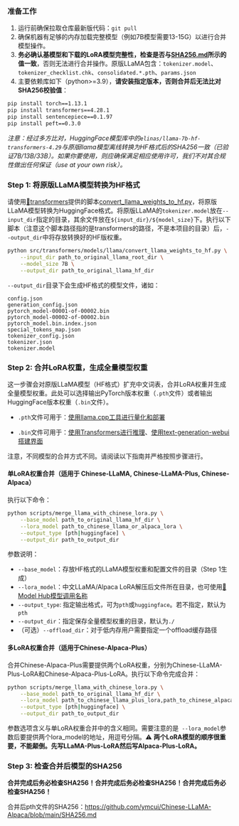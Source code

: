 ### 准备工作

1. 运行前确保拉取仓库最新版代码：`git pull`
2. 确保机器有足够的内存加载完整模型（例如7B模型需要13-15G）以进行合并模型操作。
3. **务必确认基模型和下载的LoRA模型完整性，检查是否与[SHA256.md](https://github.com/ymcui/Chinese-LLaMA-Alpaca/blob/main/SHA256.md)所示的值一致**，否则无法进行合并操作。原版LLaMA包含：`tokenizer.model`、`tokenizer_checklist.chk`、`consolidated.*.pth`、`params.json`
4. 主要依赖库如下（python>=3.9），**请安装指定版本，否则合并后无法比对SHA256校验值**：

```bash
pip install torch==1.13.1
pip install transformers==4.28.1
pip install sentencepiece==0.1.97
pip install peft==0.3.0
```

*注意：经过多方比对，HuggingFace模型库中的`elinas/llama-7b-hf-transformers-4.29`与原版llama模型离线转换为HF格式后的SHA256一致（已验证7B/13B/33B）。如果你要使用，则应确保满足相应使用许可，我们不对其合规性做出任何保证（use at your own risk）。*


### Step 1: 将原版LLaMA模型转换为HF格式

请使用[🤗transformers](https://huggingface.co/docs/transformers/installation#install-from-source)提供的脚本[convert_llama_weights_to_hf.py](https://github.com/huggingface/transformers/blob/main/src/transformers/models/llama/convert_llama_weights_to_hf.py)，将原版LLaMA模型转换为HuggingFace格式。将原版LLaMA的`tokenizer.model`放在`--input_dir`指定的目录，其余文件放在`${input_dir}/${model_size}`下。执行以下脚本（注意这个脚本路径指的是transformers的路径，不是本项目的目录）后，`--output_dir`中将存放转换好的HF版权重。

```bash
python src/transformers/models/llama/convert_llama_weights_to_hf.py \
    --input_dir path_to_original_llama_root_dir \
    --model_size 7B \
    --output_dir path_to_original_llama_hf_dir
```

`--output_dir`目录下会生成HF格式的模型文件，诸如：

```
config.json
generation_config.json
pytorch_model-00001-of-00002.bin
pytorch_model-00002-of-00002.bin
pytorch_model.bin.index.json
special_tokens_map.json
tokenizer_config.json
tokenizer.json
tokenizer.model
```

### Step 2: 合并LoRA权重，生成全量模型权重

这一步骤会对原版LLaMA模型（HF格式）扩充中文词表，合并LoRA权重并生成全量模型权重。此处可以选择输出PyTorch版本权重（`.pth`文件）或者输出HuggingFace版本权重（`.bin`文件）。

- `.pth`文件可用于：[使用llama.cpp工具进行量化和部署](https://github.com/ymcui/Chinese-LLaMA-Alpaca/wiki/llama.cpp量化部署)

- `.bin`文件可用于：[使用Transformers进行推理](https://github.com/ymcui/Chinese-LLaMA-Alpaca/wiki/使用Transformers推理)、[使用text-generation-webui搭建界面](https://github.com/ymcui/Chinese-LLaMA-Alpaca/wiki/使用text-generation-webui搭建界面)

注意，不同模型的合并方式不同。请阅读以下指南并严格按照步骤进行。

#### 单LoRA权重合并（适用于 Chinese-LLaMA, Chinese-LLaMA-Plus, Chinese-Alpaca）

执行以下命令：

```bash
python scripts/merge_llama_with_chinese_lora.py \
    --base_model path_to_original_llama_hf_dir \
    --lora_model path_to_chinese_llama_or_alpaca_lora \
    --output_type [pth|huggingface] \
    --output_dir path_to_output_dir 
```

参数说明：

- `--base_model`：存放HF格式的LLaMA模型权重和配置文件的目录（Step 1生成）
- `--lora_model`：中文LLaMA/Alpaca LoRA解压后文件所在目录，也可使用[🤗Model Hub模型调用名称](https://github.com/ymcui/Chinese-LLaMA-Alpaca/tree/main#model-hub)
- `--output_type`: 指定输出格式，可为`pth`或`huggingface`。若不指定，默认为`pth`
- `--output_dir`：指定保存全量模型权重的目录，默认为`./`
- （可选）`--offload_dir`：对于低内存用户需要指定一个offload缓存路径

#### 多LoRA权重合并（适用于Chinese-Alpaca-Plus）

合并Chinese-Alpaca-Plus需要提供两个LoRA权重，分别为Chinese-LLaMA-Plus-LoRA和Chinese-Alpaca-Plus-LoRA。执行以下命令完成合并：

```bash
python scripts/merge_llama_with_chinese_lora.py \
    --base_model path_to_original_llama_hf_dir \
    --lora_model path_to_chinese_llama_plus_lora,path_to_chinese_alpaca_plus_lora \
    --output_type [pth|huggingface] \
    --output_dir path_to_output_dir 
```

参数选项含义与单LoRA权重合并中的含义相同。需要注意的是` --lora_model`参数后要提供两个lora_model的地址，用逗号分隔。⚠️ **两个LoRA模型的顺序很重要，不能颠倒。先写LLaMA-Plus-LoRA然后写Alpaca-Plus-LoRA。** 

### Step 3: 检查合并后模型的SHA256

**合并完成后务必检查SHA256！合并完成后务必检查SHA256！合并完成后务必检查SHA256！**

合并后pth文件的SHA256：https://github.com/ymcui/Chinese-LLaMA-Alpaca/blob/main/SHA256.md
